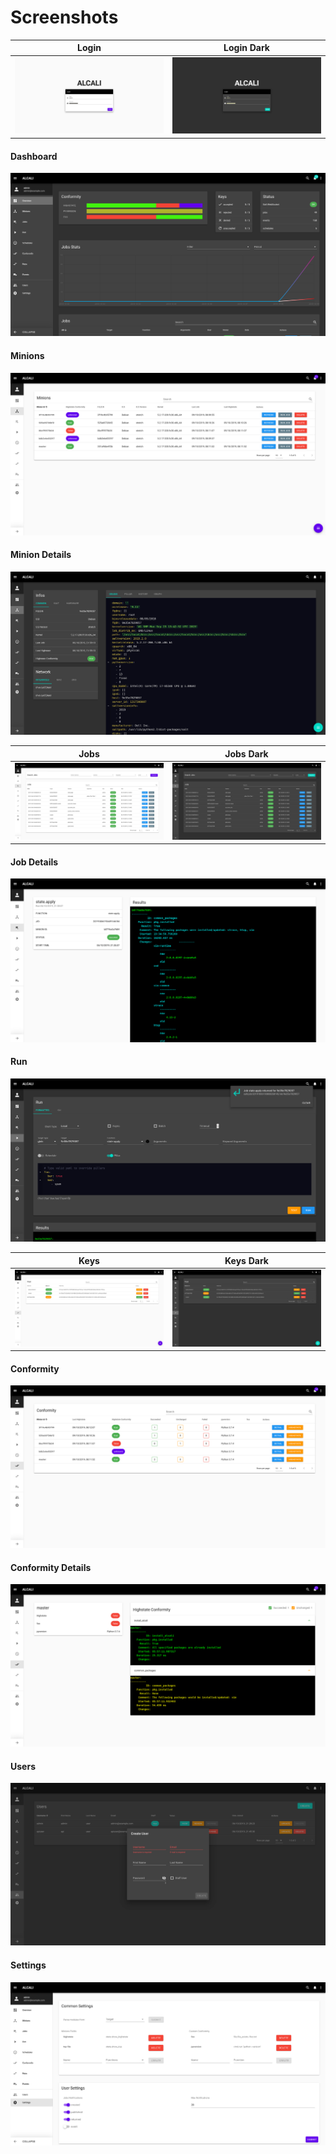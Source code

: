 # Screenshots

Login              | Login Dark 
:-------------------------:|:-------------------------:
![](images/screenshots/login.png)  |  ![](images/screenshots/login-dark.png)

#### Dashboard
![](images/screenshots/dashboard-dark.png)

#### Minions
![](images/screenshots/minions.png)

#### Minion Details
![](images/screenshots/minion-detail-dark.png)

Jobs              | Jobs Dark 
:-------------------------:|:-------------------------:
![](images/screenshots/jobs.png)  |  ![](images/screenshots/jobs-dark.png)

#### Job Details
![](images/screenshots/job-detail.png)

#### Run 
![](images/screenshots/run.png)

Keys              | Keys Dark 
:-------------------------:|:-------------------------:
![](images/screenshots/keys.png)  |  ![](images/screenshots/keys-dark.png)

#### Conformity
![](images/conformity_view.png)

#### Conformity Details
![](images/conformity_details.png)

#### Users
![](images/screenshots/users.png)

#### Settings
![](images/settings.png)

